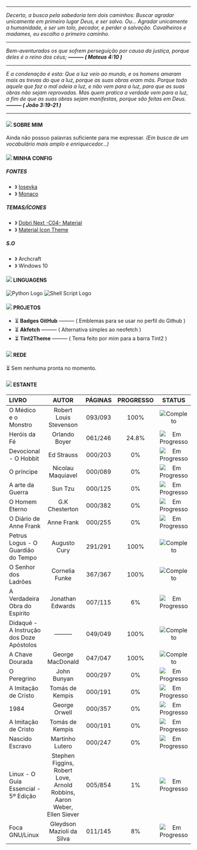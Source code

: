 <hr>
<em> Decerto, a busca pela sabedoria tem dois caminhos: Buscar agradar unicamente em primeiro lugar Deus, e ser salvo. Ou... Agradar unicamente a humanidade, e ser um tolo, pecador, e perder a salvação. Cavalheiros e madames, eu escolho o primeiro caminho. </em> </h4>

<hr>
<em> <!-- —————— Abrimento dos versículos —————— -->

Bem-aventurados os que sofrem perseguição por causa da justiça, porque deles é o reino dos céus;
<strong> ——— ( Mateus 4:10 ) </strong>

<hr>

E a condenação é esta: Que a luz veio ao mundo, e os homens amaram mais as trevas do que a luz, porque as suas obras eram más.
Porque todo aquele que faz o mal odeia a luz, e não vem para a luz, para que as suas obras não sejam reprovadas.
Mas quem pratica a verdade vem para a luz, a fim de que as suas obras sejam manifestas, porque são feitas em Deus.
<strong> ——— ( João 3:19-21 ) </strong>



</em> <!-- —————— Fechamento dos versículos —————— -->

<hr>

<!-- —————— SOBRE MIM —————— -->
#### ![](https://cdn.discordapp.com/attachments/513198459193655296/1006378640134643772/icon-golden16.png) SOBRE MIM 

Ainda não possuo palavras suficiente para me expressar. <em>(Em busca de um vocabulário mais amplo e enriquecedor...)</em>

<!-- —————— SOBRE MIM —————— -->

<!-- —————— CONFIGURAÇÃO —————— -->
#### ![](https://cdn.discordapp.com/attachments/513198459193655296/1006378640134643772/icon-golden16.png) MINHA CONFIG 

<h5> FONTES </h5>

 - 》 [Iosevka](https://github.com/be5invis/iosevka)</li>
 - 》 [Monaco](https://github.com/taodongl/monaco.ttf)</li>
 
<h5> TEMAS/ÍCONES </h5>
 
- 》 [Dobri Next -C04- Material](https://marketplace.visualstudio.com/items?itemName=sldobri.bunker)
- 》 [Material Icon Theme](https://marketplace.visualstudio.com/items?itemName=PKief.material-icon-theme)

<h5> S.O</h5>

- 》 Archcraft
- 》 Windows 10

<!-- —————— CONFIGURAÇÃO —————— -->

<!-- —————— LINGUAGENS —————— -->
#### ![](https://cdn.discordapp.com/attachments/513198459193655296/1006378640134643772/icon-golden16.png) LINGUAGENS 

![Python Logo](https://cdn.discordapp.com/attachments/569005079932305410/994056796803190844/python.png "Python")
![Shell Script Logo](https://cdn.discordapp.com/attachments/569005079932305410/994058299215462570/shellscript.png "Shell Script")

<!-- —————— LINGUAGENS —————— -->


<!-- —————— PROJETOS —————— -->
#### ![](https://cdn.discordapp.com/attachments/513198459193655296/1006378640134643772/icon-golden16.png) PROJETOS 

- ⏳ **Badges GitHub** ——— ( Emblemas para se usar no perfil do Github )
- ⏳ **Akfetch** ——— ( Alternativa simples ao neofetch )
- ⏳ **Tint2Theme** ——— ( Tema feito por mim para a barra Tint2 )

<!-- —————— PROJETOS —————— -->


<!-- —————— REDE —————— -->
#### ![](https://cdn.discordapp.com/attachments/513198459193655296/1006378640134643772/icon-golden16.png) REDE 

⏳ Sem nenhuma pronta no momento.

<!-- —————— REDE —————— -->

<!-- —————— ESTANTE —————— -->
#### ![](https://cdn.discordapp.com/attachments/513198459193655296/1006378640134643772/icon-golden16.png) ESTANTE 

| LIVRO | AUTOR | PÁGINAS | PROGRESSO | STATUS |
| :---- | :---: | :-:| :-: | :-: |
| O Médico e o Monstro | Robert Louis Stevenson | 093/093 | 100% | ![Completo](https://cdn.discordapp.com/attachments/513198459193655296/1004116453177434303/verify.png) |
| Heróis da Fé | Orlando Boyer | 061/246 | 24.8% |![Em Progresso](https://cdn.discordapp.com/attachments/513198459193655296/1004158065609805854/progress.png) | 
| Devocional - O Hobbit | Ed Strauss | 000/203 | 0% | ![Em Progresso](https://cdn.discordapp.com/attachments/513198459193655296/1004158065609805854/progress.png) |
| O príncipe | Nicolau Maquiavel | 000/089 | 0% | ![Em Progresso](https://cdn.discordapp.com/attachments/513198459193655296/1004158065609805854/progress.png) |
| A arte da Guerra | Sun Tzu | 000/125 | 0% | ![Em Progresso](https://cdn.discordapp.com/attachments/513198459193655296/1004158065609805854/progress.png) |
| O Homem Eterno | G.K Chesterton | 000/382 | 0% | ![Em Progresso](https://cdn.discordapp.com/attachments/513198459193655296/1004158065609805854/progress.png) |
| O Diário de Anne Frank | Anne Frank | 000/255 | 0% | ![Em Progresso](https://cdn.discordapp.com/attachments/513198459193655296/1004158065609805854/progress.png) |
| Petrus Logus - O Guardião do Tempo | Augusto Cury | 291/291 | 100% | ![Completo](https://cdn.discordapp.com/attachments/513198459193655296/1004116453177434303/verify.png) |
| O Senhor dos Ladrões | Cornelia Funke | 367/367 | 100% | ![Completo](https://cdn.discordapp.com/attachments/513198459193655296/1004116453177434303/verify.png) |
| A Verdadeira Obra do Espírito | Jonathan Edwards | 007/115 | 6% | ![Em Progresso](https://cdn.discordapp.com/attachments/513198459193655296/1004158065609805854/progress.png) |
| Didaqué - A Instrução dos Doze Apóstolos | ——— | 049/049 | 100% | ![Completo](https://cdn.discordapp.com/attachments/513198459193655296/1004116453177434303/verify.png) |
| A Chave Dourada | George MacDonald | 047/047 | 100% | ![Completo](https://cdn.discordapp.com/attachments/513198459193655296/1004116453177434303/verify.png) |
| O Peregrino | John Bunyan | 000/297 | 0% | ![Em Progresso](https://cdn.discordapp.com/attachments/513198459193655296/1004158065609805854/progress.png) |
| A Imitação de Cristo | Tomás de Kempis | 000/191 | 0% | ![Em Progresso](https://cdn.discordapp.com/attachments/513198459193655296/1004158065609805854/progress.png) |
| 1984 | George Orwell | 000/357 | 0% | ![Em Progresso](https://cdn.discordapp.com/attachments/513198459193655296/1004158065609805854/progress.png) |
| A Imitação de Cristo | Tomás de Kempis | 000/191| 0% | ![Em Progresso](https://cdn.discordapp.com/attachments/513198459193655296/1004158065609805854/progress.png) |
| Nascido Escravo | Martinho Lutero | 000/247 | 0% | ![Em Progresso](https://cdn.discordapp.com/attachments/513198459193655296/1004158065609805854/progress.png) |
| Linux - O Guia Essencial - 5º Edição | Stephen Figgins, Robert Love, Arnold Robbins, Aaron Weber, Ellen Siever | 005/854 | 1% | ![Em Progresso](https://cdn.discordapp.com/attachments/513198459193655296/1004158065609805854/progress.png) |  
| Foca GNU/Linux | Gleydson Mazioli da Silva | 011/145 | 8% | ![Em Progresso](https://cdn.discordapp.com/attachments/513198459193655296/1004158065609805854/progress.png) | 


<!-- —————— ESTANTE —————— -->
